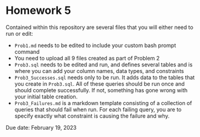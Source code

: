# Homework 5
Contained within this repository are several files that you will either need to run or edit:
* `Prob1.md` needs to be edited to include your custom bash prompt command
* You need to upload all 9 files created as part of Problem 2
* `Prob3.sql` needs to be edited and run, and defines several tables and is where you can add your column names, data types, and constraints
* `Prob3_Successes.sql` needs only to be run. It adds data to the tables that you create in `Prob3.sql`. All of these queries should be run once and should complete successfully. If not, something has gone wrong with your initial table creation.
* `Prob3_Failures.md` is a markdown template consisting of a collection of queries that should fail when run. For each failing query, you are to specify exactly what constraint is causing the failure and why.


Due date: February 19, 2023
